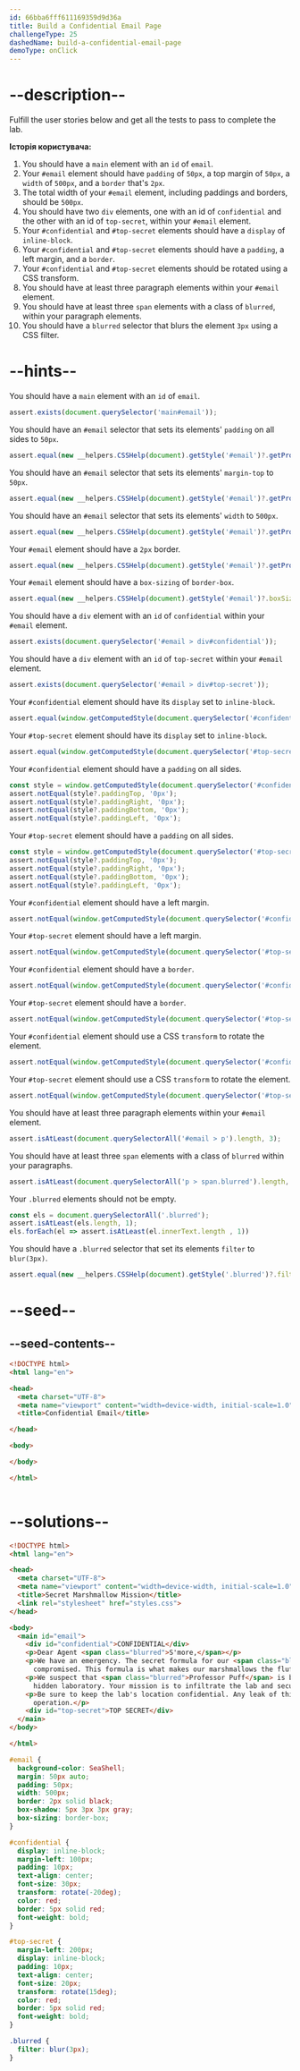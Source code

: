 ```yaml
---
id: 66bba6fff611169359d9d36a
title: Build a Confidential Email Page
challengeType: 25
dashedName: build-a-confidential-email-page
demoType: onClick
---
```


# --description--

Fulfill the user stories below and get all the tests to pass to complete the lab.

**Історія користувача:**

1. You should have a `main` element with an `id` of `email`.
1. Your `#email` element should have `padding` of `50px`, a top margin of `50px`, a `width` of `500px`, and a `border` that's `2px`.
1. The total width of your `#email` element, including paddings and borders, should be `500px`.
1. You should have two `div` elements, one with an id of `confidential` and the other with an id of `top-secret`, within your `#email` element.
1. Your `#confidential` and `#top-secret` elements should have a `display` of `inline-block`.
1. Your `#confidential` and `#top-secret` elements should have a `padding`, a left margin, and a `border`.
1. Your `#confidential` and `#top-secret` elements should be rotated using a CSS transform.
1. You should have at least three paragraph elements within your `#email` element.
1. You should have at least three `span` elements with a class of `blurred`, within your paragraph elements.
1. You should have a `blurred` selector that blurs the element `3px` using a CSS filter.

# --hints--

You should have a `main` element with an `id` of `email`.

```js
assert.exists(document.querySelector('main#email'));
```

You should have an `#email` selector that sets its elements' `padding` on all sides to `50px`.

```js
assert.equal(new __helpers.CSSHelp(document).getStyle('#email')?.getPropertyValue('padding'), '50px');
```

You should have an `#email` selector that sets its elements' `margin-top` to `50px`.

```js
assert.equal(new __helpers.CSSHelp(document).getStyle('#email')?.getPropertyValue('margin-top'), '50px');
```

You should have an `#email` selector that sets its elements' `width` to `500px`.

```js
assert.equal(new __helpers.CSSHelp(document).getStyle('#email')?.getPropertyValue('width'), '500px');
```

Your `#email` element should have a `2px` border.

```js
assert.equal(new __helpers.CSSHelp(document).getStyle('#email')?.getPropertyValue('border-width'), '2px');
```

Your `#email` element should have a `box-sizing` of `border-box`.

```js
assert.equal(new __helpers.CSSHelp(document).getStyle('#email')?.boxSizing, 'border-box');
```

You should have a `div` element with an `id` of `confidential` within your `#email` element.

```js
assert.exists(document.querySelector('#email > div#confidential'));
```

You should have a `div` element with an `id` of `top-secret` within your `#email` element.

```js
assert.exists(document.querySelector('#email > div#top-secret'));
```

Your `#confidential` element should have its `display` set to `inline-block`.

```js
assert.equal(window.getComputedStyle(document.querySelector('#confidential'))?.display, 'inline-block');
```

Your `#top-secret` element should have its `display` set to `inline-block`.

```js
assert.equal(window.getComputedStyle(document.querySelector('#top-secret'))?.display, 'inline-block');
```

Your `#confidential` element should have a `padding` on all sides.

```js
const style = window.getComputedStyle(document.querySelector('#confidential'));
assert.notEqual(style?.paddingTop, '0px');
assert.notEqual(style?.paddingRight, '0px');
assert.notEqual(style?.paddingBottom, '0px');
assert.notEqual(style?.paddingLeft, '0px');
```

Your `#top-secret` element should have a `padding` on all sides.

```js
const style = window.getComputedStyle(document.querySelector('#top-secret'));
assert.notEqual(style?.paddingTop, '0px');
assert.notEqual(style?.paddingRight, '0px');
assert.notEqual(style?.paddingBottom, '0px');
assert.notEqual(style?.paddingLeft, '0px');
```

Your `#confidential` element should have a left margin.

```js
assert.notEqual(window.getComputedStyle(document.querySelector('#confidential'))?.marginLeft, '0px');
```

Your `#top-secret` element should have a left margin.

```js
assert.notEqual(window.getComputedStyle(document.querySelector('#top-secret'))?.marginLeft, '0px');
```

Your `#confidential` element should have a `border`.

```js
assert.notEqual(window.getComputedStyle(document.querySelector('#confidential'))?.borderWidth, '0px');
```

Your `#top-secret` element should have a `border`.

```js
assert.notEqual(window.getComputedStyle(document.querySelector('#top-secret'))?.borderWidth, '0px');
```

Your `#confidential` element should use a CSS `transform` to rotate the element.

```js
assert.notEqual(window.getComputedStyle(document.querySelector('#confidential'))?.transform, 'none');
```

Your `#top-secret` element should use a CSS `transform` to rotate the element.

```js
assert.notEqual(window.getComputedStyle(document.querySelector('#top-secret'))?.transform, 'none');
```

You should have at least three paragraph elements within your `#email` element.

```js
assert.isAtLeast(document.querySelectorAll('#email > p').length, 3);
```

You should have at least three `span` elements with a class of `blurred` within your paragraphs.

```js
assert.isAtLeast(document.querySelectorAll('p > span.blurred').length, 3);
```

Your `.blurred` elements should not be empty.

```js
const els = document.querySelectorAll('.blurred');
assert.isAtLeast(els.length, 1);
els.forEach(el => assert.isAtLeast(el.innerText.length , 1))
```

You should have a `.blurred` selector that set its elements `filter` to `blur(3px)`.

```js
assert.equal(new __helpers.CSSHelp(document).getStyle('.blurred')?.filter, 'blur(3px)');
```

# --seed--

## --seed-contents--

```html
<!DOCTYPE html>
<html lang="en">

<head>
  <meta charset="UTF-8">
  <meta name="viewport" content="width=device-width, initial-scale=1.0">
  <title>Confidential Email</title>

</head>

<body>

</body>

</html>
```

```css

```

# --solutions--

```html
<!DOCTYPE html>
<html lang="en">

<head>
  <meta charset="UTF-8">
  <meta name="viewport" content="width=device-width, initial-scale=1.0">
  <title>Secret Marshmallow Mission</title>
  <link rel="stylesheet" href="styles.css">
</head>

<body>
  <main id="email">
    <div id="confidential">CONFIDENTIAL</div>
    <p>Dear Agent <span class="blurred">S'more,</span></p>
    <p>We have an emergency. The secret formula for our <span class="blurred">Mega Marshmallow</span> has been
      compromised. This formula is what makes our marshmallows the fluffiest and most delicious.</p>
    <p>We suspect that <span class="blurred">Professor Puff</span> is behind this. He has taken the formula to his
      hidden laboratory. Your mission is to infiltrate the lab and secure the formula before it's too late.</p>
    <p>Be sure to keep the lab's location confidential. Any leak of this information could jeopardize the entire
      operation.</p>
    <div id="top-secret">TOP SECRET</div>
  </main>
</body>

</html>
```

```css
#email {
  background-color: SeaShell;
  margin: 50px auto;
  padding: 50px;
  width: 500px;
  border: 2px solid black;
  box-shadow: 5px 3px 3px gray;
  box-sizing: border-box;
}

#confidential {
  display: inline-block;
  margin-left: 100px;
  padding: 10px;
  text-align: center;
  font-size: 30px;
  transform: rotate(-20deg);
  color: red;
  border: 5px solid red;
  font-weight: bold;
}

#top-secret {
  margin-left: 200px;
  display: inline-block;
  padding: 10px;
  text-align: center;
  font-size: 20px;
  transform: rotate(15deg);
  color: red;
  border: 5px solid red;
  font-weight: bold;
}

.blurred {
  filter: blur(3px);
}
```
